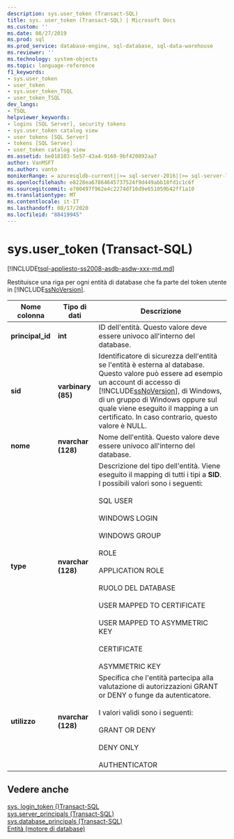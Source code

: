 ```yaml
---
description: sys.user_token (Transact-SQL)
title: sys. user_token (Transact-SQL) | Microsoft Docs
ms.custom: ''
ms.date: 08/27/2019
ms.prod: sql
ms.prod_service: database-engine, sql-database, sql-data-warehouse
ms.reviewer: ''
ms.technology: system-objects
ms.topic: language-reference
f1_keywords:
- sys.user_token
- user_token
- sys.user_token_TSQL
- user_token_TSQL
dev_langs:
- TSQL
helpviewer_keywords:
- logins [SQL Server], security tokens
- sys.user_token catalog view
- user tokens [SQL Server]
- tokens [SQL Server]
- user_token catalog view
ms.assetid: be018103-5e57-43a4-9160-9bf420892aa7
author: VanMSFT
ms.author: vanto
monikerRange: = azuresqldb-current||>= sql-server-2016||>= sql-server-linux-2017||= sqlallproducts-allversions|| = azure-sqldw-latest
ms.openlocfilehash: e8228ea67864645737524f9d449abb18fd1c1c6f
ms.sourcegitcommit: e700497f962e4c2274df16d9e651059b42ff1a10
ms.translationtype: MT
ms.contentlocale: it-IT
ms.lasthandoff: 08/17/2020
ms.locfileid: "88419945"
---
```

# <a name="sysuser_token-transact-sql"></a>sys.user_token (Transact-SQL)
[!INCLUDE[tsql-appliesto-ss2008-asdb-asdw-xxx-md.md](../../includes/tsql-appliesto-ss2008-asdb-asdw-xxx-md.md)]

  Restituisce una riga per ogni entità di database che fa parte del token utente in [!INCLUDE[ssNoVersion](../../includes/ssnoversion-md.md)].  
  
|Nome colonna|Tipo di dati|Descrizione|  
|-----------------|---------------|-----------------|  
|**principal_id**|**int**|ID dell'entità. Questo valore deve essere univoco all'interno del database.|  
|**sid**|**varbinary (85)**|Identificatore di sicurezza dell'entità se l'entità è esterna al database. Questo valore può essere ad esempio un account di accesso di [!INCLUDE[ssNoVersion](../../includes/ssnoversion-md.md)], di Windows, di un gruppo di Windows oppure sul quale viene eseguito il mapping a un certificato. In caso contrario, questo valore è NULL.|  
|**nome**|**nvarchar (128)**|Nome dell'entità. Questo valore deve essere univoco all'interno del database.|  
|**type**|**nvarchar (128)**|Descrizione del tipo dell'entità. Viene eseguito il mapping di tutti i tipi a **SID**. I possibili valori sono i seguenti:<br /><br /> SQL USER<br /><br /> WINDOWS LOGIN<br /><br /> WINDOWS GROUP<br /><br /> ROLE<br /><br /> APPLICATION ROLE<br /><br /> RUOLO DEL DATABASE<br /><br /> USER MAPPED TO CERTIFICATE<br /><br /> USER MAPPED TO ASYMMETRIC KEY<br /><br /> CERTIFICATE<br /><br /> ASYMMETRIC KEY|  
|**utilizzo**|**nvarchar (128)**|Specifica che l'entità partecipa alla valutazione di autorizzazioni GRANT or DENY o funge da autenticatore.<br /><br /> I valori validi sono i seguenti:<br /><br /> GRANT OR DENY<br /><br /> DENY ONLY<br /><br /> AUTHENTICATOR|  
  
## <a name="see-also"></a>Vedere anche  
 [sys. login_token &#40;&#41;Transact-SQL ](../../relational-databases/system-catalog-views/sys-login-token-transact-sql.md)   
 [sys.server_principals &#40;Transact-SQL&#41;](../../relational-databases/system-catalog-views/sys-server-principals-transact-sql.md)   
 [sys.database_principals &#40;Transact-SQL&#41;](../../relational-databases/system-catalog-views/sys-database-principals-transact-sql.md)   
 [Entità &#40;motore di database&#41;](../../relational-databases/security/authentication-access/principals-database-engine.md)  
  
  
